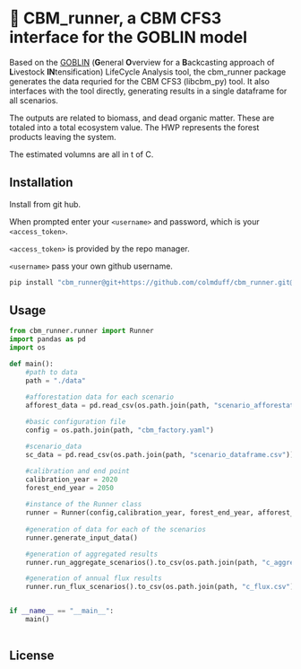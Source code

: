 # 🌲 CBM_runner, a CBM CFS3 interface for the GOBLIN model

 Based on the [GOBLIN](https://gmd.copernicus.org/articles/15/2239/2022/) (**G**eneral **O**verview for a **B**ackcasting approach of **L**ivestock **IN**tensification) LifeCycle Analysis tool, the cbm_runner package generates the data requried for the CBM CFS3 (libcbm_py) tool. It also interfaces with the tool directly, generating results in a single dataframe for all scenarios. 

 The outputs are related to biomass, and dead organic matter. These are totaled into a total ecosystem value. The HWP represents the forest products leaving the system. 

 The estimated volumns are all in t of C. 


## Installation

Install from git hub. 

When prompted enter your ```<username>``` and password, which is your ```<access_token>```.

```<access_token>``` is provided by the repo manager.

```<username>``` pass your own github username.


```bash
pip install "cbm_runner@git+https://github.com/colmduff/cbm_runner.git@main" 

```

## Usage
```python
from cbm_runner.runner import Runner
import pandas as pd 
import os 

def main():
    #path to data
    path = "./data"

    #afforestation data for each scenario
    afforest_data = pd.read_csv(os.path.join(path, "scenario_afforestation.csv"), index_col=0)
    
    #basic configuration file
    config = os.path.join(path, "cbm_factory.yaml")

    #scenario_data 
    sc_data = pd.read_csv(os.path.join(path, "scenario_dataframe.csv"))

    #calibration and end point
    calibration_year = 2020
    forest_end_year = 2050
    
    #instance of the Runner class
    runner = Runner(config,calibration_year, forest_end_year, afforest_data, sc_data)
    
    #generation of data for each of the scenarios
    runner.generate_input_data()

    #generation of aggregated results 
    runner.run_aggregate_scenarios().to_csv(os.path.join(path, "c_aggregate.csv"))

    #generation of annual flux results
    runner.run_flux_scenarios().to_csv(os.path.join(path, "c_flux.csv"))


if __name__ == "__main__":
    main()
    
```
## License